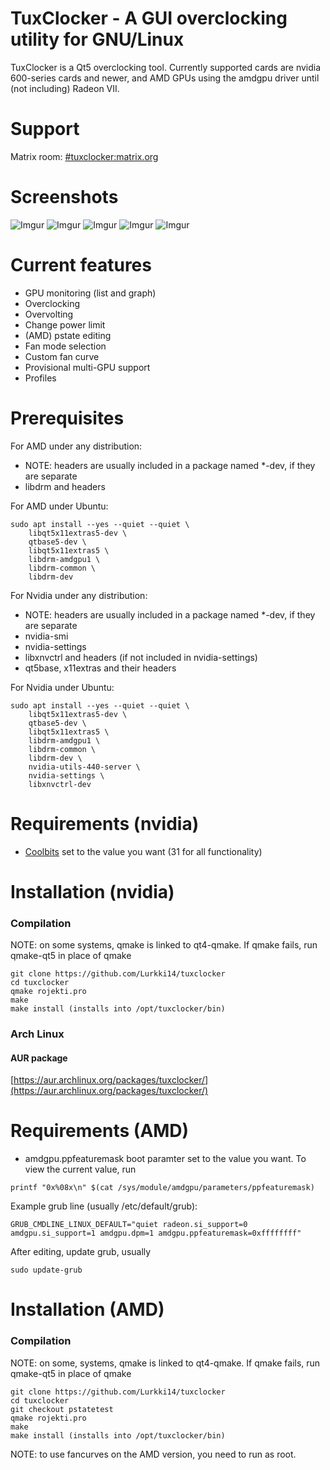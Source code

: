 # TuxClocker - A GUI overclocking utility for GNU/Linux

TuxClocker is a Qt5 overclocking tool. Currently supported cards are nvidia 600-series cards and newer, and AMD GPUs using the amdgpu driver until (not including) Radeon VII.

# Support

Matrix room:  [#tuxclocker:matrix.org](https://matrix.to/#/#tuxclocker:matrix.org)

# Screenshots

![Imgur](https://i.imgur.com/fn8MoNj.png) ![Imgur](https://i.imgur.com/fuKIVW7.png) ![Imgur](https://i.imgur.com/cZCNzmN.png) ![Imgur](https://i.imgur.com/qkp2p7V.png) ![Imgur](https://i.imgur.com/TpmU8PD.png)

# Current features

- GPU monitoring (list and graph)
- Overclocking
- Overvolting
- Change power limit
- (AMD) pstate editing
- Fan mode selection
- Custom fan curve
- Provisional multi-GPU support
- Profiles

# Prerequisites

For AMD under any distribution:

-   NOTE: headers are usually included in a package named \*-dev, if they are separate
-   libdrm and headers

For AMD under Ubuntu:

    sudo apt install --yes --quiet --quiet \
        libqt5x11extras5-dev \
        qtbase5-dev \
        libqt5x11extras5 \
        libdrm-amdgpu1 \
        libdrm-common \
        libdrm-dev

For Nvidia under any distribution:

-   NOTE: headers are usually included in a package named \*-dev, if they are separate
-   nvidia-smi
-   nvidia-settings
-   libxnvctrl and headers (if not included in nvidia-settings)
-   qt5base, x11extras and their headers

For Nvidia under Ubuntu:

    sudo apt install --yes --quiet --quiet \
        libqt5x11extras5-dev \
        qtbase5-dev \
        libqt5x11extras5 \
        libdrm-amdgpu1 \
        libdrm-common \
        libdrm-dev \
        nvidia-utils-440-server \
        nvidia-settings \
        libxnvctrl-dev

# Requirements (nvidia)

- [Coolbits](https://wiki.archlinux.org/index.php/NVIDIA/Tips_and_tricks#Enabling_overclocking) set to the value you want (31 for all functionality)

# Installation (nvidia)

### Compilation

NOTE: on some systems, qmake is linked to qt4-qmake. If qmake fails, run qmake-qt5 in place of qmake

```
git clone https://github.com/Lurkki14/tuxclocker
cd tuxclocker
qmake rojekti.pro
make
make install (installs into /opt/tuxclocker/bin)
```

### Arch Linux

#### AUR package
[https://aur.archlinux.org/packages/tuxclocker/](https://aur.archlinux.org/packages/tuxclocker/)

# Requirements (AMD)

- amdgpu.ppfeaturemask boot paramter set to the value you want. To view the current value, run 

```
printf "0x%08x\n" $(cat /sys/module/amdgpu/parameters/ppfeaturemask)
```

Example grub line (usually /etc/default/grub):	

```
GRUB_CMDLINE_LINUX_DEFAULT="quiet radeon.si_support=0 amdgpu.si_support=1 amdgpu.dpm=1 amdgpu.ppfeaturemask=0xffffffff"
```
	
After editing, update grub, usually 

```
sudo update-grub
```

# Installation (AMD)

### Compilation

NOTE: on some, systems, qmake is linked to qt4-qmake. If qmake fails, run qmake-qt5 in place of qmake

```
git clone https://github.com/Lurkki14/tuxclocker
cd tuxclocker
git checkout pstatetest
qmake rojekti.pro
make
make install (installs into /opt/tuxclocker/bin)
```
NOTE: to use fancurves on the AMD version, you need to run as root.
